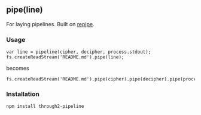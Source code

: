 ## pipe(line)

For laying pipelines. Built on [repipe](https://github.com/lukeburns/repipe).

### Usage
```
var line = pipeline(cipher, decipher, process.stdout);
fs.createReadStream('README.md').pipe(line);
```
becomes
```
fs.createReadStream('README.md').pipe(cipher).pipe(decipher).pipe(process.stdout)
```

### Installation
```
npm install through2-pipeline
```
